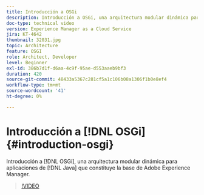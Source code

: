 ```yaml
---
title: Introducción a OSGi
description: Introducción a OSGi, una arquitectura modular dinámica para aplicaciones Java que constituye la base de Adobe Experience Manager.
doc-type: technical video
version: Experience Manager as a Cloud Service
jira: KT-4642
thumbnail: 32031.jpg
topic: Architecture
feature: OSGI
role: Architect, Developer
level: Beginner
exl-id: 386b7d1f-d6aa-4c9f-95ae-d553aaeb9bf3
duration: 420
source-git-commit: 48433a5367c281cf5a1c106b08a1306f1b0e8ef4
workflow-type: tm+mt
source-wordcount: '41'
ht-degree: 0%

---
```


# Introducción a [!DNL OSGi] {#introduction-osgi}

Introducción a [!DNL OSGi], una arquitectura modular dinámica para aplicaciones de [!DNL Java] que constituye la base de Adobe Experience Manager.

>[!VIDEO](https://video.tv.adobe.com/v/36916?quality=12&learn=on&captions=spa)
